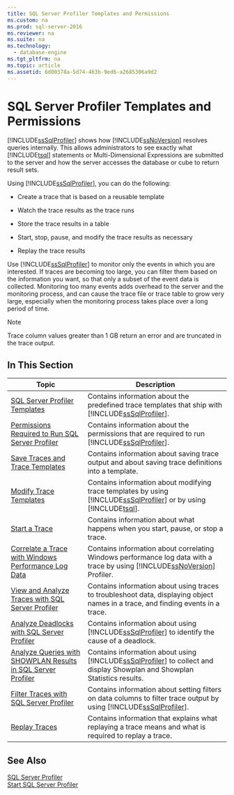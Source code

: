 ```yaml
---
title: SQL Server Profiler Templates and Permissions
ms.custom: na
ms.prod: sql-server-2016
ms.reviewer: na
ms.suite: na
ms.technology: 
  - database-engine
ms.tgt_pltfrm: na
ms.topic: article
ms.assetid: 6d00378a-5d74-463b-9ed6-a2685306a9d2
---
```

# SQL Server Profiler Templates and Permissions
  [!INCLUDE[ssSqlProfiler](../../Token/Other/ssSqlProfiler_md.md)] shows how [!INCLUDE[ssNoVersion](../../Token/Other/ssNoVersion_md.md)] resolves queries internally. This allows administrators to see exactly what [!INCLUDE[tsql](../../Token/Other/tsql_md.md)] statements or Multi\-Dimensional Expressions are submitted to the server and how the server accesses the database or cube to return result sets.  
  
 Using [!INCLUDE[ssSqlProfiler](../../Token/Other/ssSqlProfiler_md.md)], you can do the following:  
  
-   Create a trace that is based on a reusable template  
  
-   Watch the trace results as the trace runs  
  
-   Store the trace results in a table  
  
-   Start, stop, pause, and modify the trace results as necessary  
  
-   Replay the trace results  
  
 Use [!INCLUDE[ssSqlProfiler](../../Token/Other/ssSqlProfiler_md.md)] to monitor only the events in which you are interested. If traces are becoming too large, you can filter them based on the information you want, so that only a subset of the event data is collected. Monitoring too many events adds overhead to the server and the monitoring process, and can cause the trace file or trace table to grow very large, especially when the monitoring process takes place over a long period of time.  
  
> [!NOTE]  
>  Trace column values greater than 1 GB return an error and are truncated in the trace output.  
  
## In This Section  
  
|Topic|Description|  
|-----------|-----------------|  
|[SQL Server Profiler Templates](../../Topics/TopicNameNotContainA/SQL-Server-Profiler-Templates.md)|Contains information about the predefined trace templates that ship with [!INCLUDE[ssSqlProfiler](../../Token/Other/ssSqlProfiler_md.md)].|  
|[Permissions Required to Run SQL Server Profiler](../../Topics/TopicNameNotContainA/Permissions-Required-to-Run-SQL-Server-Profiler.md)|Contains information about the permissions that are required to run [!INCLUDE[ssSqlProfiler](../../Token/Other/ssSqlProfiler_md.md)].|  
|[Save Traces and Trace Templates](../../Topics/TopicNameNotContainA/Save-Traces-and-Trace-Templates.md)|Contains information about saving trace output and about saving trace definitions into a template.|  
|[Modify Trace Templates](../../Topics/TopicNameNotContainA/Modify-Trace-Templates.md)|Contains information about modifying trace templates by using [!INCLUDE[ssSqlProfiler](../../Token/Other/ssSqlProfiler_md.md)] or by using [!INCLUDE[tsql](../../Token/Other/tsql_md.md)].|  
|[Start a Trace](../../Topics/TopicNameContainA/Start-a-Trace.md)|Contains information about what happens when you start, pause, or stop a trace.|  
|[Correlate a Trace with Windows Performance Log Data](../../Topics/TopicNameContainA/Correlate-a-Trace-with-Windows-Performance-Log-Data.md)|Contains information about correlating Windows performance log data with a trace by using [!INCLUDE[ssNoVersion](../../Token/Other/ssNoVersion_md.md)] Profiler.|  
|[View and Analyze Traces with SQL Server Profiler](../../Topics/TopicNameNotContainA/View-and-Analyze-Traces-with-SQL-Server-Profiler.md)|Contains information about using traces to troubleshoot data, displaying object names in a trace, and finding events in a trace.|  
|[Analyze Deadlocks with SQL Server Profiler](../../Topics/TopicNameNotContainA/Analyze-Deadlocks-with-SQL-Server-Profiler.md)|Contains information about using [!INCLUDE[ssSqlProfiler](../../Token/Other/ssSqlProfiler_md.md)] to identify the cause of a deadlock.|  
|[Analyze Queries with SHOWPLAN Results in SQL Server Profiler](../../Topics/TopicNameNotContainA/Analyze-Queries-with-SHOWPLAN-Results-in-SQL-Server-Profiler.md)|Contains information about using [!INCLUDE[ssSqlProfiler](../../Token/Other/ssSqlProfiler_md.md)] to collect and display Showplan and Showplan Statistics results.|  
|[Filter Traces with SQL Server Profiler](../../Topics/TopicNameNotContainA/Filter-Traces-with-SQL-Server-Profiler.md)|Contains information about setting filters on data columns to filter trace output by using [!INCLUDE[ssSqlProfiler](../../Token/Other/ssSqlProfiler_md.md)].|  
|[Replay Traces](../../Topics/TopicNameNotContainA/Replay-Traces.md)|Contains information that explains what replaying a trace means and what is required to replay a trace.|  
  
## See Also  
 [SQL Server Profiler](../../Topics/TopicNameNotContainA/SQL-Server-Profiler.md)   
 [Start SQL Server Profiler](../../Topics/TopicNameNotContainA/Start-SQL-Server-Profiler.md)  
  
  